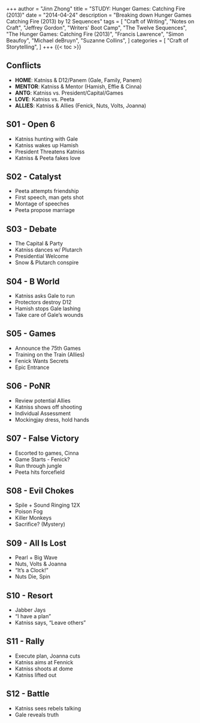 +++
author = "Jinn Zhong"
title = "STUDY: Hunger Games: Catching Fire (2013)"
date = "2014-04-24"
description = "Breaking down Hunger Games Catching Fire (2013) by 12 Sequences"
tags = [
    "Craft of Writing",
    "Notes on Craft",
    "Jeffrey Gordon",
    "Writers' Boot Camp",
    "The Twelve Sequences",
    "The Hunger Games: Catching Fire (2013)",
    "Francis Lawrence",
    "Simon Beaufoy", 
    "Michael deBruyn",
    "Suzanne Collins",
]
categories = [
    "Craft of Storytelling",
]
+++
{{< toc >}}

## Conflicts
* **HOME**: Katniss & D12/Panem (Gale, Family, Panem)
* **MENTOR**: Katniss & Mentor (Hamish, Effie & Cinna)
* **ANTG**: Katniss vs. President/Capital/Games
* **LOVE**: Katniss vs. Peeta
* **ALLIES**: Katniss & Allies (Fenick, Nuts, Volts, Joanna)


## S01 - Open 6	
* Katniss hunting with Gale
* Katniss wakes up Hamish
* President Threatens Katniss
* Katniss & Peeta fakes love

## S02 - Catalyst	
* Peeta attempts friendship
* First speech, man gets shot
* Montage of speeches
* Peeta propose marriage

## S03 - Debate	
* The Capital & Party
* Katniss dances w/ Plutarch
* Presidential Welcome
* Snow & Plutarch conspire

## S04 - B World	
* Katniss asks Gale to run
* Protectors destroy D12
* Hamish stops Gale lashing
* Take care of Gale’s wounds

## S05 - Games	
* Announce the 75th Games
* Training on the Train (Allies)
* Fenick Wants Secrets
* Epic Entrance

## S06 - PoNR	
* Review potential Allies
* Katniss shows off shooting
* Individual Assessment
* Mockingjay dress, hold hands

## S07 - False Victory	
* Escorted to games, Cinna
* Game Starts - Fenick?
* Run through jungle
* Peeta hits forcefield

## S08 - Evil Chokes	
* Spile + Sound Ringing 12X
* Poison Fog
* Killer Monkeys
* Sacrifice? (Mystery)

## S09 - All Is Lost	
* Pearl + Big Wave
* Nuts, Volts & Joanna
* “It’s a Clock!”
* Nuts Die, Spin

## S10 - Resort	
* Jabber Jays
* “I have a plan”
* Katniss says, “Leave others”	

## S11 - Rally	
* Execute plan, Joanna cuts
* Katniss aims at Fennick
* Katniss shoots at dome
* Katniss lifted out

## S12 - Battle	
* Katniss sees rebels talking
* Gale reveals truth
